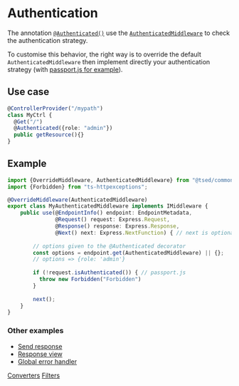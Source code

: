 # Authentication

The annotation [`@Authenticated()`](/api/common/mvc/authenticated.md) use the [`AuthenticatedMiddleware`](/api/common/mvc/authenticatedmiddleware.md)
to check the authentication strategy. 

To customise this behavior, the right way is to override the default `AuthenticatedMiddleware` then implement directly 
your authentication strategy (with [passport.js for example](/tutorials/passport.md)).

## Use case

```typescript
@ControllerProvider("/mypath")
class MyCtrl {
  @Get("/")
  @Authenticated({role: "admin"})
  public getResource(){}
}
```

## Example

```typescript
import {OverrideMiddleware, AuthenticatedMiddleware} from "@tsed/common";
import {Forbidden} from "ts-httpexceptions";

@OverrideMiddleware(AuthenticatedMiddleware)
export class MyAuthenticatedMiddleware implements IMiddleware {
    public use(@EndpointInfo() endpoint: EndpointMetadata,
               @Request() request: Express.Request,
               @Response() response: Express.Response,
               @Next() next: Express.NextFunction) { // next is optional
        
        // options given to the @Authenticated decorator
        const options = endpoint.get(AuthenticatedMiddleware) || {};
        // options => {role: 'admin'}
        
        if (!request.isAuthenticated()) { // passport.js
          throw new Forbidden("Forbidden")  
        }
        
        next();
    }
}
```

### Other examples

* [Send response](/docs/middlewares/override/send-response.md)
* [Response view](/docs/middlewares/override/response-view.md)
* [Global error handler](/docs/middlewares/override/global-error-handler.md)

<div class="guide-links">
<a href="#/docs/converters">Converters</a>
<a href="#/docs/filters">Filters</a>
</div>